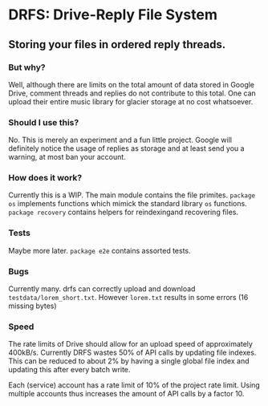 # DRFS: Drive-Reply File System

## Storing your files in ordered reply threads.

### But why?

Well, although there are limits on the total amount of data stored in Google Drive, comment threads and replies do not 
contribute to this total. One can upload their entire music library for glacier storage at no cost whatsoever.

### Should I use this?

No. This is merely an experiment and a fun little project. Google will definitely notice the usage of replies as storage
and at least send you a warning, at most ban your account.

### How does it work?

Currently this is a WIP. The main module contains the file primites. 
`package os` implements functions which mimick the standard library 
`os` functions. `package recovery` contains helpers for reindexingand 
recovering files.

### Tests

Maybe more later. `package e2e` contains assorted tests.

### Bugs

Currently many. drfs can correctly upload and download `testdata/lorem_short.txt`. However `lorem.txt` results in some errors (16 missing bytes)
 
### Speed

The rate limits of Drive should allow for an upload speed of approximately 
400kB/s. Currently DRFS wastes 50% of API calls by updating file indexes. 
This can be reduced to about 2% by having a single global file index and updating 
this after every batch write.

Each (service) account has a rate limit of 10% of the project rate limit. Using multiple
accounts thus increases the amount of API calls by a factor 10.

